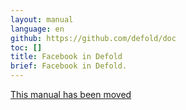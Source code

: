 ```yaml
---
layout: manual
language: en
github: https://github.com/defold/doc
toc: []
title: Facebook in Defold
brief: Facebook in Defold.
---
```


[This manual has been moved](/extension-facebook)
